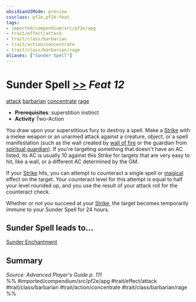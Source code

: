 ```yaml
---
obsidianUIMode: preview
cssclass: pf2e,pf2e-feat
tags:
- imported/compendium/src/pf2e/apg
- trait/effect/attack
- trait/class/barbarian
- trait/action/concentrate
- trait/class/barbarian/rage
aliases: ["Sunder Spell"]
---
```

# Sunder Spell  [>>](chapter-9-playing-the-game.md#Actions "Two-Action") *Feat 12*  
[attack](attack.md)  [barbarian](rules/traits/barbarian.md)  [concentrate](concentrate.md)  [rage](rules/traits/rage.md)  

- **Prerequisites**: superstition instinct
- **Activity** Two-Action

You draw upon your superstitious fury to destroy a spell. Make a [Strike](strike.md) with a melee weapon or an unarmed attack against a creature, object, or a spell manifestation (such as the wall created by [wall of fire](../spells/wall-of-fire.md) or the guardian from [spiritual guardian](../spells/spiritual-guardian.md)). If you're targeting something that doesn't have an AC listed, its AC is usually 10 against this Strike for targets that are very easy to hit, like a wall, or a different AC determined by the GM.

If your [Strike](strike.md) hits, you can attempt to counteract a single spell or [magical](magical.md) effect on the target. Your counteract level for this attempt is equal to half your level rounded up, and you use the result of your attack roll for the counteract check.

Whether or not you succeed at your [Strike](strike.md), the target becomes temporarily immune to your Sunder Spell for 24 hours.

## Sunder Spell leads to...

[Sunder Enchantment](sunder-enchantment-apg.md)

## Summary

*Source: Advanced Player's Guide p. 111*  
%% #imported/compendium/src/pf2e/apg #trait/effect/attack #trait/class/barbarian #trait/action/concentrate #trait/class/barbarian/rage %%